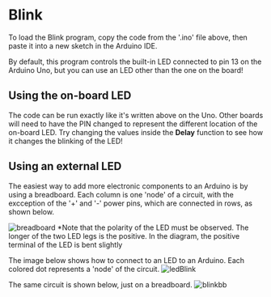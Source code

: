 # Blink
To load the Blink program, copy the code from the '.ino' file above, then paste it into a new sketch in the Arduino IDE. 

By default, this program controls the built-in LED connected to pin 13 on the Arduino Uno, but you can use an LED other than
the one on the board!

## Using the on-board LED
The code can be run exactly like it's written above on the Uno. Other boards will need to have the PIN changed to represent the
different location of the on-board LED. Try changing the values inside the **Delay** function to see how it changes the blinking
of the LED!

## Using an external LED
The easiest way to add more electronic components to an Arduino is by using a breadboard. Each column is one 'node' of a circuit,
with the excception of the '+' and '-' power pins, which are connected in rows, as shown below.

![breadboard](https://cdn.instructables.com/FTG/1AAH/F23XWM7G/FTG1AAHF23XWM7G.MEDIUM.gif)
*Note that the polarity of the LED must be observed. The longer of the two LED legs is the positive. In the diagram,
the positive terminal of the LED is bent slightly

The image below shows how to connect to an LED to an Arduino. Each colored dot represents a 'node' of the circuit.
![ledBlink](http://i.imgur.com/mvF81yn.jpg)

The same circuit is shown below, just on a breadboard. 
![blinkbb](http://i.imgur.com/imq9XVc.jpg)
